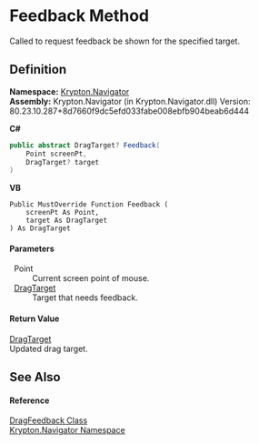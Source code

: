 # Feedback Method


Called to request feedback be shown for the specified target.



## Definition
**Namespace:** <a href="a21ac074-d119-3dc6-bd1c-d3a12c0128bc.md">Krypton.Navigator</a>  
**Assembly:** Krypton.Navigator (in Krypton.Navigator.dll) Version: 80.23.10.287+8d7660f9dc5efd033fabe008ebfb904beab6d444

**C#**
``` C#
public abstract DragTarget? Feedback(
	Point screenPt,
	DragTarget? target
)
```
**VB**
``` VB
Public MustOverride Function Feedback ( 
	screenPt As Point,
	target As DragTarget
) As DragTarget
```



#### Parameters
<dl><dt>  Point</dt><dd>Current screen point of mouse.</dd><dt>  <a href="f1d849a0-d298-aa7a-5998-86160021bf89.md">DragTarget</a></dt><dd>Target that needs feedback.</dd></dl>

#### Return Value
<a href="f1d849a0-d298-aa7a-5998-86160021bf89.md">DragTarget</a>  
Updated drag target.

## See Also


#### Reference
<a href="3d1c2aa4-0822-eff9-762c-af33cf7f4426.md">DragFeedback Class</a>  
<a href="a21ac074-d119-3dc6-bd1c-d3a12c0128bc.md">Krypton.Navigator Namespace</a>  
